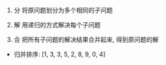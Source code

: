 1. 分 将原问题划分为多个相同的子问题

2. 解 用递归的方式解决每个子问题

3. 合 把所有子问题的解决结果合并起来, 得到原问题的解

- 归并排序: [1, 3, 3, 5, 2, 8, 9, 0, 4]

